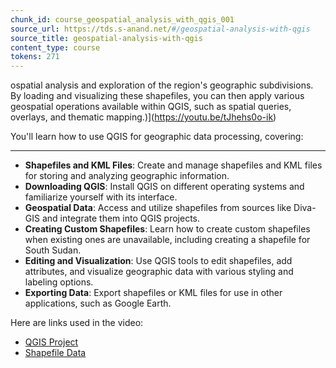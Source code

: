 ```yaml
---
chunk_id: course_geospatial_analysis_with_qgis_001
source_url: https://tds.s-anand.net/#/geospatial-analysis-with-qgis
source_title: geospatial-analysis-with-qgis
content_type: course
tokens: 271
---
```


ospatial analysis and exploration of the region's geographic subdivisions. By loading and visualizing these shapefiles, you can then apply various geospatial operations available within QGIS, such as spatial queries, overlays, and thematic mapping.)](https://youtu.be/tJhehs0o-ik)

You'll learn how to use QGIS for geographic data processing, covering:

---

- **Shapefiles and KML Files**: Create and manage shapefiles and KML files for storing and analyzing geographic information.
- **Downloading QGIS**: Install QGIS on different operating systems and familiarize yourself with its interface.
- **Geospatial Data**: Access and utilize shapefiles from sources like Diva-GIS and integrate them into QGIS projects.
- **Creating Custom Shapefiles**: Learn how to create custom shapefiles when existing ones are unavailable, including creating a shapefile for South Sudan.
- **Editing and Visualization**: Use QGIS tools to edit shapefiles, add attributes, and visualize geographic data with various styling and labeling options.
- **Exporting Data**: Export shapefiles or KML files for use in other applications, such as Google Earth.

Here are links used in the video:

- [QGIS Project](https://www.qgis.org/en/site/)
- [Shapefile Data](https://www.diva-gis.org/gdata)
